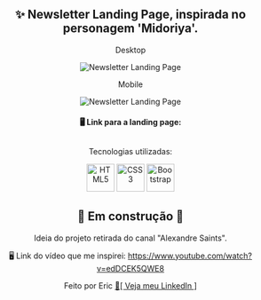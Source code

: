 <div  style="text-align: center;">

## ✨ Newsletter Landing Page, inspirada no personagem 'Midoriya'. 

Desktop 

<img witdh="500" title="Newsletter Landing Page" src="https://user-images.githubusercontent.com/68076508/160880550-88f5c69d-2061-41ad-8074-940b8e547505.png">

Mobile

<img witdh="500" title="Newsletter Landing Page" src="https://user-images.githubusercontent.com/68076508/160880775-5e6c5f05-318a-4300-ace1-b4d65cba7c89.png">

#### 🖥 Link para a landing page: 

##

Tecnologias utilizadas: 

<div style="display: inline_block">
<img width="50" title="HTML5" src="https://cdn.jsdelivr.net/gh/devicons/devicon/icons/html5/html5-original.svg" />
<img width="50" title="CSS3" src="https://cdn.jsdelivr.net/gh/devicons/devicon/icons/css3/css3-original.svg" />
<img width="50" title="Bootstrap" src="https://cdn.jsdelivr.net/gh/devicons/devicon/icons/bootstrap/bootstrap-original.svg" />
</div>
  
## 🚧 Em construção 🚧

Ideia do projeto retirada do canal "Alexandre Saints". 

🖥 Link do vídeo que me inspirei: https://www.youtube.com/watch?v=edDCEK5QWE8



Feito por Eric <a href="https://www.linkedin.com/in/eric-macedo-9b47601b1/"> 🌌[ Veja meu LinkedIn ]</a>

</div>
